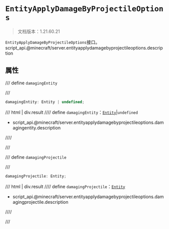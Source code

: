 # `EntityApplyDamageByProjectileOptions`

> 文档版本：1.21.60.21

`EntityApplyDamageByProjectileOptions`接口。script_api.@minecraft/server.entityapplydamagebyprojectileoptions.description

## 属性

/// define
`damagingEntity`


///

```js
damagingEntity: Entity | undefined;
```

/// html | div.result
//// define
`damagingEntity`：[`Entity`](./entity.md)|`undefined`

- script_api.@minecraft/server.entityapplydamagebyprojectileoptions.damagingentity.description


////

///


/// define
`damagingProjectile`


///

```js
damagingProjectile: Entity;
```

/// html | div.result
//// define
`damagingProjectile`：[`Entity`](./entity.md)

- script_api.@minecraft/server.entityapplydamagebyprojectileoptions.damagingprojectile.description


////

///

